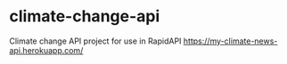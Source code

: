 # climate-change-api
Climate change API project for use in RapidAPI
https://my-climate-news-api.herokuapp.com/
